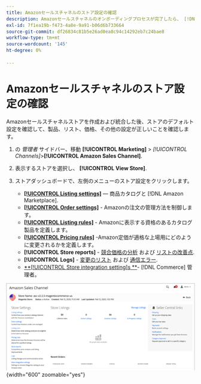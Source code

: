 ```yaml
---
title: Amazonセールスチャネルのストア設定の確認
description: Amazonセールスチャネルのオンボーディングプロセスが完了したら、 [!DNL Commerce] ストア設定。
exl-id: 7f1ea19b-f473-4a8e-9a91-b06d6b733664
source-git-commit: df26834c81b5e26ad0ea8c94c14292eb7c24bae8
workflow-type: tm+mt
source-wordcount: '145'
ht-degree: 0%

---
```


# Amazonセールスチャネルのストア設定の確認

Amazonセールスチャネルストアを作成および統合した後、ストアのデフォルト設定を確認して、製品、リスト、価格、その他の設定が正しいことを確認します。

1. の _管理者_ サイドバー、移動 **[!UICONTROL Marketing]** > _[!UICONTROL Channels]_>**[!UICONTROL Amazon Sales Channel]**.

1. 表示するストアを選択し、 **[!UICONTROL View Store]**.

1. ストアダッシュボードで、左側のメニューのストア設定をクリックします。

   - [**[!UICONTROL Listing settings]**](./listing-settings.md)  — 商品カタログと [!DNL Amazon Marketplace].
   - [**[!UICONTROL Order settings]**](./order-settings.md) - Amazonの注文の管理方法を制御します。
   - [**[!UICONTROL Listing rules]**](./listing-rules.md) - Amazonに表示する資格のあるカタログ製品を定義します。
   - [**[!UICONTROL Pricing rules]**](./pricing-products.md) -Amazon定価が適格な上場用にどのように変更されるかを定義します。
   - **[!UICONTROL Store reports]** - [競合価格の分析](./competitive-price-analysis.md) および [リストの改善点](./listing-improvements.md).
   - **[!UICONTROL Logs]** - [変更のリスト](./listing-changes-log.md) および [通信エラー](./communication-errors-log.md).
   - [**[!UICONTROL Store integration setting]s **](./store-integration-settings.md)- [!DNL Commerce] 管理者。

![ストアダッシュボード](assets/ob-store-review.png){width="600" zoomable="yes"}
